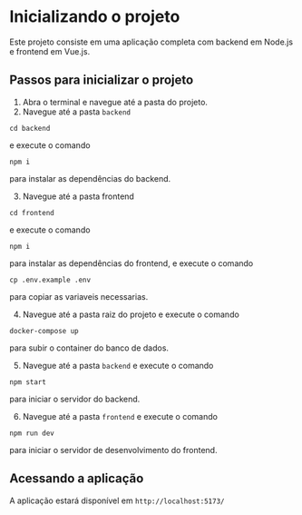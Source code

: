 # Inicializando o projeto

Este projeto consiste em uma aplicação completa com backend em Node.js e frontend em Vue.js.

## Passos para inicializar o projeto

1. Abra o terminal e navegue até a pasta do projeto.
2. Navegue até a pasta `backend`

```
cd backend
```

e execute o comando

```
npm i
```

para instalar as dependências do backend.

3. Navegue até a pasta frontend

```
cd frontend
```

e execute o comando

```
npm i
```

para instalar as dependências do frontend, e execute o comando

```
cp .env.example .env
```

para copiar as variaveis necessarias.

4. Navegue até a pasta raiz do projeto e execute o comando

```
docker-compose up
```

para subir o container do banco de dados.

5. Navegue até a pasta `backend` e execute o comando

```
npm start
```

para iniciar o servidor do backend.

6. Navegue até a pasta `frontend` e execute o comando

```
npm run dev
```

para iniciar o servidor de desenvolvimento do frontend.

## Acessando a aplicação

A aplicação estará disponível em `http://localhost:5173/`
